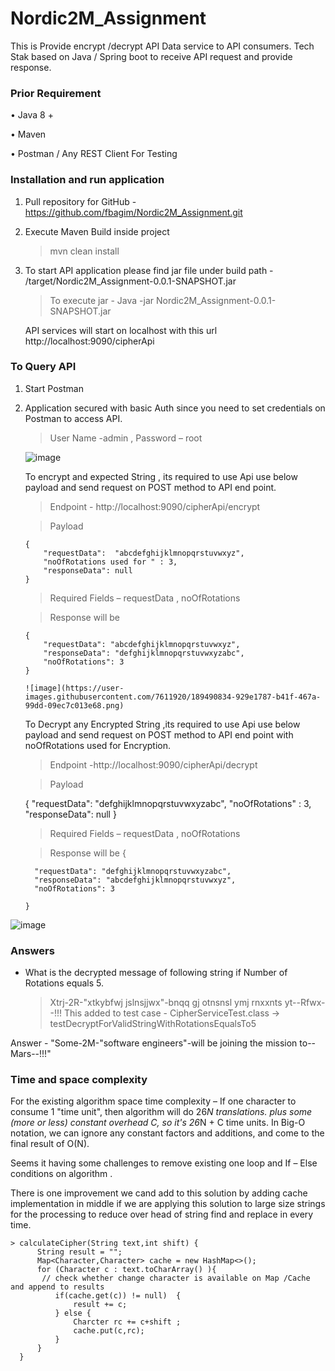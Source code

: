 # Nordic2M_Assignment

This is Provide encrypt /decrypt API Data service to API consumers. Tech Stak based on Java / Spring boot to receive  API request and provide response.

### Prior Requirement
•	Java 8 +

•	Maven

•	Postman / Any REST Client For Testing 

### Installation and run application
1. Pull repository for GitHub - https://github.com/fbagim/Nordic2M_Assignment.git

2. Execute Maven Build inside project
    > mvn clean install
    
3. To start API application please find jar file under build path - <project>/target/Nordic2M_Assignment-0.0.1-SNAPSHOT.jar
 
    >  To execute jar -  Java -jar  Nordic2M_Assignment-0.0.1-SNAPSHOT.jar
    
    API services will start on localhost with this url http://localhost:9090/cipherApi

 ### To Query API
 
 1. Start Postman
 
 2. Application secured with basic Auth since you need to set credentials on Postman to access API.
    > User Name -admin , Password – root
    
     ![image](https://user-images.githubusercontent.com/7611920/189490560-1860c8ee-880d-44a5-a454-9eba8628d211.png)

    To encrypt and expected String , its required to use  Api use below payload and send request on POST method to API end point.
    
    > Endpoint - http://localhost:9090/cipherApi/encrypt
    
    > Payload 
    
        {
            "requestData":  "abcdefghijklmnopqrstuvwxyz",
            "noOfRotations used for " : 3,
            "responseData": null
        }
     > Required Fields – requestData , noOfRotations
     
     > Response will be
     
        {
            "requestData": "abcdefghijklmnopqrstuvwxyz",
            "responseData": "defghijklmnopqrstuvwxyzabc",
            "noOfRotations": 3
        }
        
        ![image](https://user-images.githubusercontent.com/7611920/189490834-929e1787-b41f-467a-99dd-09ec7c013e68.png)

    To Decrypt any Encrypted String ,its required to use Api use below payload and send request on POST method to API end point with noOfRotations used for Encryption. 
   
    > Endpoint -http://localhost:9090/cipherApi/decrypt
    
    > Payload 

       {
            "requestData":  "defghijklmnopqrstuvwxyzabc",
            "noOfRotations" : 3,
            "responseData": null
        }

     > Required Fields – requestData , noOfRotations


     > Response will be
        {

          "requestData": "defghijklmnopqrstuvwxyzabc",
          "responseData": "abcdefghijklmnopqrstuvwxyz",
          "noOfRotations": 3

        }
        
   ![image](https://user-images.githubusercontent.com/7611920/189492402-ce9d6b8c-7e82-417c-b56d-bacc953e5496.png)

### Answers

-  What is the decrypted message of following string if Number of Rotations equals 5.
   > Xtrj-2R-"xtkybfwj jslnsjjwx"-bnqq gj otnsnsl ymj rnxxnts yt--Rfwx--!!!
   > This added to test case - CipherServiceTest.class -> testDecryptForValidStringWithRotationsEqualsTo5  
  
  Answer - "Some-2M-"software engineers"-will be joining the mission to--Mars--!!!"

### Time and space complexity

For the existing algorithm space time complexity – 
If one character to consume 1 "time unit", then algorithm will do 26*N translations. plus some (more or less) constant overhead C, so it's 26*N + C time units. In Big-O notation, we can ignore any constant factors and additions, and come to the final result of O(N).

Seems it having some challenges to remove existing one loop and If – Else conditions on algorithm  .

There is one improvement we cand add to this solution by adding cache  implementation in middle if we are applying this solution to large size strings for the processing to reduce over head of string find and replace in every time.

    > calculateCipher(String text,int shift) {
          String result = "";
          Map<Character,Character> cache = new HashMap<>();
          for (Character c : text.toCharArray() ){
           // check whether change character is available on Map /Cache and append to results 
              if(cache.get(c)) != null)  {
                  result += c;
              } else {	        
                  Charcter rc += c+shift ; 
                  cache.put(c,rc);
              }
          }
      }

     
    
     

  


     


  
